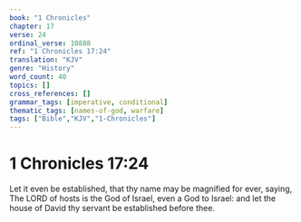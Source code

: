 ```yaml
---
book: "1 Chronicles"
chapter: 17
verse: 24
ordinal_verse: 10888
ref: "1 Chronicles 17:24"
translation: "KJV"
genre: "History"
word_count: 40
topics: []
cross_references: []
grammar_tags: [imperative, conditional]
thematic_tags: [names-of-god, warfare]
tags: ["Bible","KJV","1-Chronicles"]
---
```


# 1 Chronicles 17:24

Let it even be established, that thy name may be magnified for ever, saying, The LORD of hosts is the God of Israel, even a God to Israel: and let the house of David thy servant be established before thee.

